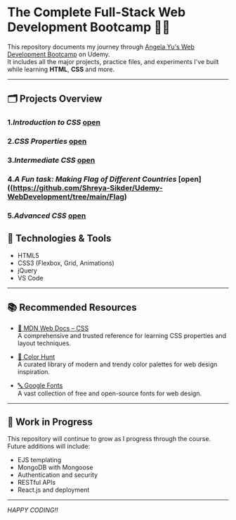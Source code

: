 # The Complete Full-Stack Web Development Bootcamp 🧑‍💻

This repository documents my journey through [Angela Yu's Web Development Bootcamp](https://www.udemy.com/course/the-complete-web-development-bootcamp/) on Udemy.  
It includes all the major projects, practice files, and experiments I've built while learning **HTML**, **CSS** and more.

---

## 🗂️ Projects Overview

### 1.*Introduction to CSS*  [open](https://github.com/Shreya-Sikder/Udemy-WebDevelopment/tree/main/Basics%20of%20CSS)
### 2.*CSS Properties*   [open](https://github.com/Shreya-Sikder/Udemy-WebDevelopment/tree/main/CSS%20Properties)
### 3.*Intermediate CSS* [open](https://github.com/Shreya-Sikder/Udemy-WebDevelopment/tree/main/Intermediate%20CSS)
### 4.*A Fun task: Making Flag of Different Countries* [open]((https://github.com/Shreya-Sikder/Udemy-WebDevelopment/tree/main/Flag)
### 5.*Advanced CSS* [open](https://github.com/Shreya-Sikder/Udemy-WebDevelopment/tree/main/Advanced%20CSS)



## 🧰 Technologies & Tools

- HTML5  
- CSS3 (Flexbox, Grid, Animations)  
- jQuery  
- VS Code  

---

## 📚 Recommended Resources

- [📘 MDN Web Docs – CSS](https://developer.mozilla.org/en-US/docs/Web/CSS)  
  A comprehensive and trusted reference for learning CSS properties and layout techniques.

- [🎨 Color Hunt](https://colorhunt.co/)  
  A curated library of modern and trendy color palettes for web design inspiration.

- [🔤 Google Fonts](https://fonts.google.com/)  
  A vast collection of free and open-source fonts for web design.

---

## 🚀 Work in Progress

This repository will continue to grow as I progress through the course.  
Future additions will include:
- EJS templating
- MongoDB with Mongoose
- Authentication and security
- RESTful APIs
- React.js and deployment

---
*HAPPY CODING!!*
